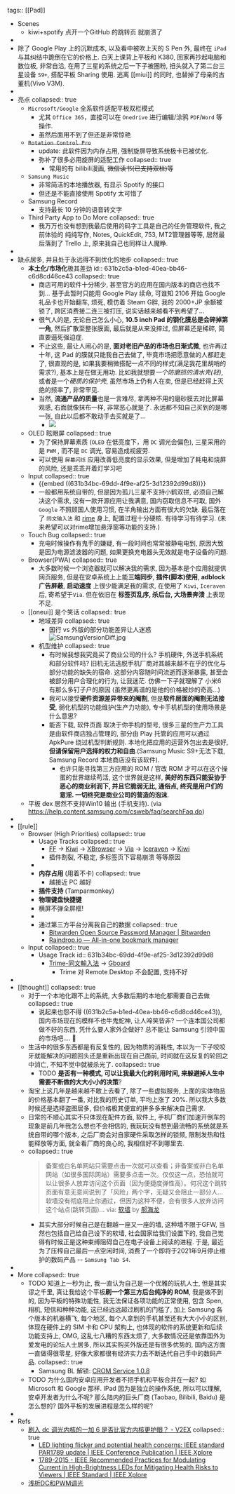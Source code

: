 tags:: [[Pad]]
- Scenes
  - kiwi+spotify 点开一个GitHub 的跳转页 就崩溃了
-
- 除了 Google Play 上的沉默成本, 以及看中被吹上天的 S Pen 外, 最终在 `iPad` 与其纠结中跪倒在它的价格上. 白天上课背上平板和 K380, 回家再抄起电脑和数位板, 非常自洽, 在用了三星的系统之后一下子被圈粉, 扭头就入了第二台三星设备 `S9+`, 搭配平板 Sharing 使用. 逃离 [[miui]] 的同时, 也替掉了母亲的古董机(Vivo V3M).
-
- 亮点
  collapsed:: true
  - `Microsoft/Google` 全系软件适配平板双栏模式
    - 尤其 `Office 365`，直接可以在 `Onedrive` 进行编辑/涂鸦 `PDF`/`Word` 等操作.
    - 虽然后面用不到了但还是非常惊艳
  - ~~`Rotation Control Pro`~~
    - update: 此软件因为内存占用, 强制旋屏导致系统极卡已被优化.
    - 弥补了很多必用旋屏的适配工作
      collapsed:: true
      - 常用的有 bilibili漫画, ~~微信读书(已支持双栏)~~等
  - `Samsung Music`
    - 非常简洁的本地播放器, 有显示 Spotify 的接口
    - 但还是不能直接使用 Spotify 太可惜了
  - Samsung Record
    - 支持最长 10 分钟的语音转文字
  - Third Party App to Do More
    collapsed:: true
    - 我万万也没有想到我最后使用的码字工具是自己的任务管理软件, 我之前体验的 纯纯写作, Notes, QuickEdit, 753, MT2管理器等等, 居然最后落到了 Trello 上, 原来我自己也同样让人魔睁.
-
- 缺点居多, 并且处于永远得不到优化的地步
  collapsed:: true
  - **本土化/市场化**极其差劲
    id:: 631b2c5a-b1ed-40ea-bb46-c6d8cd46ce43
    collapsed:: true
    - 商店可用的软件十分稀少, 甚至官方的应用在国内版本的商店也找不到... 基于此暂时只能用 Google Play 续命, 可谁知 2106 开始 Google 礼品卡也开始翻车, 烦死, 模仿着 Steam G胖, 我的 2000+JP 余额被锁了, 跨区消费接二连三被打压, 说实话越来越看不到希望了...
    - 很气人的是, 无论自己怎么小心, **10.5 inch Pad 的钢化膜总是会碎掉第一角**, 然后扩散至整张膜面, 最后就是从来没摔过, 但屏幕还是稀碎, 简直要逼死强迫症.
    - 不止这些, 最让人闹心的是, **面对老旧产品的市场也日渐式微**, 也许再过十年, 这 Pad 的膜就只能我自己去做了, 毕竟市场把愿意做的人都赶走了, 很直观的是, 如果我要稍微搭配一点不同的样式(满足我花里胡哨的需求?), 基本上是在做无用功. 比如我就想要*一个防磨损的清水壳(轻)*, 或者是一个*硬质的保护壳*, 虽然市场上仍有人在卖, 但是已经赶得上灭绝的频率了, 非常罕见.
    - 当然, **流通产品的质量**也是一言难尽, 拿两种不用的磨砂膜去对比屏幕观感, 右面就像抹布一样, 非常恶心就是了. 永远都不知自己买到的是哪一张, 自此以后都不敢动手去买就是了...
      - ![](../assets/frosted-cell-phone-protector-vs.jpg)
  - OLED 眩眼屏
    collapsed:: true
    - 为了保持屏幕素质 (`OLED` 在低亮度下，用 `DC` 调光会偏色), 三星采用的是 `PWM` , 而不是 `DC` 调光, 容易造成视疲劳.
    - 可以使用 `屏幕闪烁` 应用改善低亮度的显示效果, 但是增加了耗电和烧屏的风险, 还是乖乖开着灯学习吧
  - Input
    collapsed:: true
    - {{embed ((631b34bc-69dd-4f9e-af25-3d12392d99d8))}}
    - 一般都用系统自带的, 但是因为孤儿三星不支持小鹤双拼, 必须自己解决这个需求, 没有一款开源应用让我满意, 国内窃取信息不可取, 国外 `Google` 不照顾国人使用习惯, 在半角输出方面有很大的欠缺. 最后落在了 `同文输入法` 和 [rime](https://github.com/rime/home) 身上, 配置过程十分硬核. 有待学习有待学习. (未来希望可以对rime增加悬浮窗等功能的支持.)
  - Touch Bug
    collapsed:: true
    - 充电时候操作有鬼手的嫌疑, 有一段时间也常常被静电电到, 原因大致是因为电源滤波器的问题, 如果更换充电器头无效就是电子设备的问题.
  - Browser(PWA)
    collapsed:: true
    - 大多数时候一个浏览器就可以解决我的需求, 因为基本是个应用就提供网页服务, 但是在安卓系统上上能**三端同步**, **插件(脚本)使用**, **adblock广告屏蔽**, **启动速度** 上很少能满足我的需求, 在使用了 `Kiwi`, `Iceraven` 后, 寄希望于`Via`. 但在依旧在 **标签页乱序, 杀后台, 大场景奔溃** 上表现不足.
  - [[oneui]] 是个笑话
    collapsed:: true
    - 地域差异
      collapsed:: true
      - 国行 vs 外版的部分功能差异让人迷惑
        ![SamsungVersionDiff.jpg](../assets/2022/SamsungVersionDiff.jpg)
    - 机型维护
      collapsed:: true
      - 有时候我想我究竟买了商业公司的什么?  手机硬件, 外送手机系统和部分软件吗?
        旧机无法逃脱手机厂商对其越来越不在乎的优化与部分功能的缺失的宿命. 这部分内容随时间流逝而逐渐暴露, 甚至会被部分用户合理化的行为, 让我迷茫.
        仿佛一下子就理解了 小米6 有那么多钉子户的原因 (虽然更离谱的是他的价格被炒的奇高...)
      - 我可以接受**硬件资源差异带来的阉割**, 但是**软件层面的阉割无法接受**, 弱化机型的功能维护(生产力功能), 专卡手机机型的使用场景是什么意思?
      - 能否下载, 软件页面 取决于你手机的型号, 很多三星的生产力工具是由软件商店独占管理的, 部分由 Play 托管的应用可以通过 ApkPure 绕过机型判断规则. 本地化把应用的运营外包出去是很好, **但请保留用户选择的权力和自由**.(Samsung Music S9+无法下载, Samsung Record 本地商店没有该软件).
        - 也许只能寻找第三方应用的 ROM / 官改 ROM 才可以在这个操蛋的世界继续苟活, 这个世界就是这样, **美好的东西只能妥协于恶心的商业利润下, 并且它脆弱无比, 通俗点, 终究是用户们的意淫. 一切终究是商业公司的营造的泡沫**.
  - 平板 dex 居然不支持Win10 输出 (手机支持). (via https://help.content.samsung.com/csweb/faq/searchFaq.do)
-
- [[rule]]
  - Browser (High Priorities)
    collapsed:: true
    - Usage Tracks
      collapsed:: true
      - [FF](https://play.google.com/store/apps/details?id=com.xbrowser.play) -> [Kiwi](https://play.google.com/store/apps/details?id=com.kiwibrowser.browser) -> [XBrowser](https://play.google.com/store/apps/details?id=com.xbrowser.play) -> [Via](https://play.google.com/store/apps/details?id=mark.via.gp) -> [Iceraven](https://github.com/fork-maintainers/iceraven-browser) -> [Kiwi](https://play.google.com/store/apps/details?id=com.kiwibrowser.browser)
      - 插件割裂, 不稳定, 多标签页下容易崩溃 等等原因
    -
    - **内存占用** (用着不卡)
      collapsed:: true
      - 越接近 PC 越好
    - **插件支持** (Tamparmonkey)
    - **物理键盘快捷键**
    - 横屏不弹全屏框!
    -
    - 通过第三方平台分离我自己的数据
      collapsed:: true
      - [Bitwarden Open Source Password Manager | Bitwarden](https://bitwarden.com/)
      - [Raindrop.io — All-in-one bookmark manager](https://raindrop.io/)
  - Input
    collapsed:: true
    - Usage Track
      id:: 631b34bc-69dd-4f9e-af25-3d12392d99d8
      - [Trime-同文輸入法](https://play.google.com/store/apps/details?id=com.osfans.trime) -> [Gboard](https://play.google.com/store/apps/details?id=com.google.android.inputmethod.latin)
        - Trime 对 Remote Desktop 不会配置, 支持不好
-
- [[thought]]
  collapsed:: true
  - 对于一个本地化跟不上的系统, 大多数后期的本地化都需要自己去做
    collapsed:: true
    - 说起来也怨不得 ((631b2c5a-b1ed-40ea-bb46-c6d8cd46ce43)), 国内市场现在的模样不也牛鬼蛇神, 让人啼笑皆非? 一个连本国公司都做不好的东西, 凭什么要人家外企做好? 总不能让 Samsung 引领中国的市场吧.... 🤣
  - 生活中的很多东西都是有反复性的, 因为物质的消耗性, 本以为一下子咬咬牙就能解决的问题回头还是重新出现在自己面前, 时间就在这反复的轮回之中消亡, 不知不觉中就被杀光了.
    collapsed:: true
    - TODO **是否有一种模式, 可以让我最大化的利用时间, 来躲避掉人生中需要不断做的大大小小的决策**?
  - 淘宝上这几年是越来越不敢上去看了, 除了一些虚拟服务, 上面的实体物品的价格基本翻了一番, 对比我的历史订单, 平均上涨了 20%. 所以我大多数时候还是选择盗图居多, 但价格极其便宜的拼多多来解决自己需求.
  - 日常的不顺心其实不只体现在配件方面, 软件上, 手机厂商们加速开倒车的现象是前几年我怎么想也不会相信的, 我玩玩没有想到最流畅的系统就是系统自带的哪个版本, 之后厂商会对自家硬件采取怎样的锁频, 限制发热和性能释放等方面, 就全看厂商的良心的, 我相信好不到哪里去.
  - collapsed:: true
    > 备案或白名单网站只需要点击一次就可以查看；非备案或非白名单网站（如很多国际网站）需要多点击一次。仅仅这一点，恐怕就可以让很多人放弃访问这个页面（因为便捷度弹性高）。何况这个跳转页面有意无意间说到了「风险」两个字，无疑又会阻止一部分人... 软墙没有彻底阻止你通过，但因为这种不便，会有很多人放弃访问这个站点(跳转页面)... via: [软墙](https://haohailong.net/2021/soft-wall) by [郝海龙](https://haohailong.net/)
    - 其实大部分时候自己是在翻越一座又一座的墙, 这种墙不限于GFW, 当然也包括自己给自己设下的软墙, 社会国家给我们设置下的, 我自己觉得有时候正是这种束缚阻碍自己在电子设备上阅读的进程. 于是, 最近为了压榨自己最后一点空闲时间, 消费了一个即将于2021年9月停止维护的数码产品 -- `Samsung Tab S4`.
-
- More
  collapsed:: true
  - TODO 知道上一秒为止, 我一直认为自己是一个优雅的玩机人士, 但是其实谬之千里, 真让我给这个平板**刷一个第三方后台纯净的 ROM**, 我是做不到的, 因为平板的特殊功能性, 我无法保证各项功能的正常使用, 包含 Spen, 相机, 短信和种种功能, 这已经远远超过刷机的门槛了, 加上 Samsung 各个版本的机器横飞, 每个地区, 每个人拿到的手机甚至还有大大小小的区别, 体现在硬件上的 SIM 卡和 CPU 架构上, 也体现的软件的系统更新和后续功能支持上, OMG, 这乱七八糟的东西太烦了, 大多数情况还是依靠国外为爱发电的论坛人士居多, 所以其实购买外版还是有很多优势的, 国内这方面一直做得很零星, 好像大家都很有经济实力去不断迭代自己手中的数码产品.
    collapsed:: true
    - Samsung BL 解锁: [CROM Service 1.0.8](https://www.apkmirror.com/apk/samsung-electronics-co-ltd/crom-service/crom-service-1-0-8-release/crom-service-1-0-8-android-apk-download/)
  - TODO 为什么国内安卓应用开发者不把手机和平板合并在一起? 如 Microsoft 和 Google 那样. IPad 因为是独立的操作系统, 所以可以理解, 安卓开发者为什么不呢? 那么陆内的巨头厂商 (Taobao, Bilibili, Baidu) 是怎么想的? 国外平板的发展进程是怎么样的呢?
-
- Refs
  - [刷入 dc 调光内核的一加 6 是否比官方内核更护眼？ - V2EX](https://www.v2ex.com/t/523615#7)
    collapsed:: true
    - [LED lighting flicker and potential health concerns: IEEE standard PAR1789 update | IEEE Conference Publication | IEEE Xplore](https://ieeexplore.ieee.org/document/5618050)
    - [1789-2015 - IEEE Recommended Practices for Modulating Current in High-Brightness LEDs for Mitigating Health Risks to Viewers | IEEE Standard | IEEE Xplore](https://ieeexplore.ieee.org/document/7118618)
  - [浅析DC和PWM调光](https://sspai.com/post/54564)